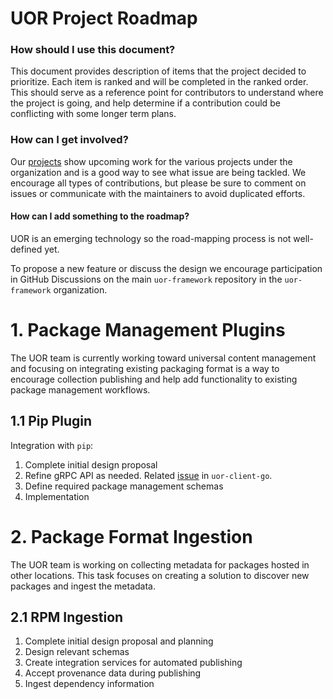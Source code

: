 UOR Project Roadmap
====================

### How should I use this document?

This document provides description of items that the project decided to prioritize. Each item is ranked and will
be completed in the ranked order. This should serve as a reference point for contributors to understand where 
the project is going, and help determine if a contribution could be conflicting with some longer term plans.

### How can I get involved?

Our [projects](https://github.com/orgs/uor-framework/projects) show upcoming work for the
various projects under the organization and is a good way to see what issue are being tackled. 
We encourage all types of contributions, but please be sure to comment on issues or 
communicate with the maintainers to avoid duplicated efforts.

#### How can I add something to the roadmap?

UOR is an emerging technology so the road-mapping process is not well-defined yet.

To propose a new feature or discuss the design we encourage participation in GitHub Discussions 
on the main `uor-framework` repository in the `uor-framework` organization.

# 1. Package Management Plugins

The UOR team is currently working toward universal content management
and focusing on integrating existing packaging format is a way to encourage collection
publishing and help add functionality to existing package management workflows.

## 1.1 Pip Plugin

Integration with `pip`:
1. Complete initial design proposal
2. Refine gRPC API as needed. Related [issue](https://github.com/uor-framework/uor-client-go/pull/90) in `uor-client-go`.
3. Define required package management schemas
4. Implementation

# 2. Package Format Ingestion

The UOR team is working on collecting metadata for packages hosted in other locations.
This task focuses on creating a solution to discover new packages and ingest the metadata.

## 2.1 RPM Ingestion

1. Complete initial design proposal and planning
2. Design relevant schemas
3. Create integration services for automated publishing
4. Accept provenance data during publishing
5. Ingest dependency information

